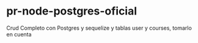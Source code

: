# pr-node-postgres-oficial
Crud Completo con Postgres y sequelize y tablas user y courses, tomarlo en cuenta

